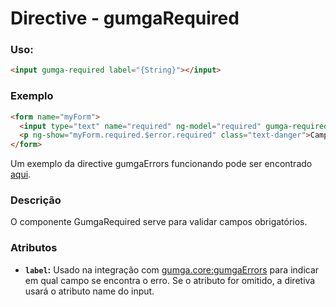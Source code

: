 # Directive - gumgaRequired

### Uso:
  ```html
  <input gumga-required label="{String}"></input>
  ```

### Exemplo
  ```html
  <form name="myForm">
    <input type="text" name="required" ng-model="required" gumga-required>
    <p ng-show="myForm.required.$error.required" class="text-danger">Campo obrigatório</p>
  </form>
  ```

Um exemplo da directive gumgaErrors funcionando pode ser encontrado [aqui](http://embed.plnkr.co/AcjqcgvgGhdJqDh72eHA).

### Descrição
O componente GumgaRequired serve para validar campos obrigatórios.

### Atributos
 - **`label`:** Usado na integração com [gumga.core:gumgaErrors](../Errors) para indicar em qual campo se encontra o erro. Se o atributo for omitido, a diretiva usará o atributo name do input.
